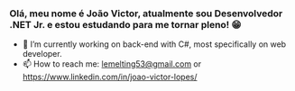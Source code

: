 ### Olá, meu nome é João Victor, atualmente sou Desenvolvedor .NET Jr. e estou estudando para me tornar pleno! 😁 

- 🔭 I’m currently working on back-end with C#, most specifically on web developer.
- 📫 How to reach me: lemelting53@gmail.com or https://www.linkedin.com/in/joao-victor-lopes/


  
